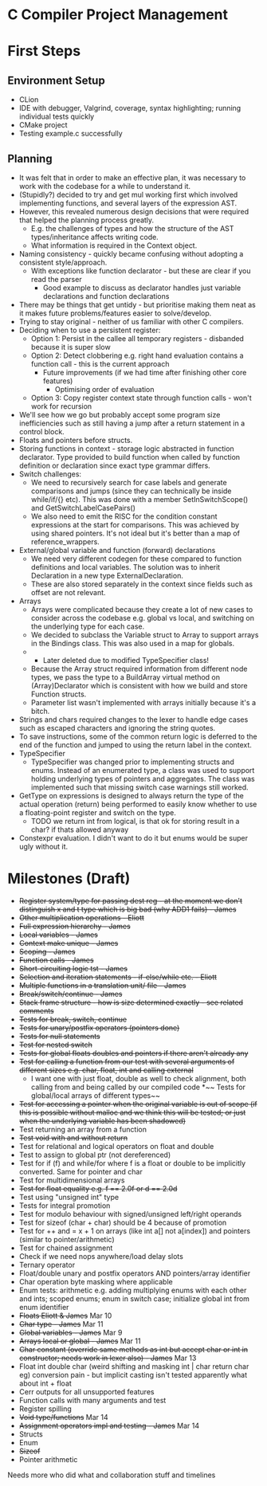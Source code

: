 # C Compiler Project Management

[//]: # (TODO rearrange this garbage and rename my headers)

# First Steps

## Environment Setup
- CLion
- IDE with debugger, Valgrind, coverage, syntax highlighting; running individual tests quickly
- CMake project
- Testing example.c successfully

## Planning

[//]: # (TODO Separate out the design notes/choices at some point)
- It was felt that in order to make an effective plan, it was necessary to work with the codebase for a while to understand it.
- (Stupidly?) decided to try and get mul working first which involved implementing functions, and several layers of the expression AST.
- However, this revealed numerous design decisions that were required that helped the planning process greatly.
  - E.g. the challenges of types and how the structure of the AST types/inheritance affects writing code.
  - What information is required in the Context object.
- Naming consistency - quickly became confusing without adopting a consistent style/approach.
  - With exceptions like function declarator - but these are clear if you read the parser
    - Good example to discuss as declarator handles just variable declarations and function declarations
- There may be things that get untidy - but prioritise making them neat as it makes future problems/features easier to solve/develop.
- Trying to stay original - neither of us familiar with other C compilers.
- Deciding when to use a persistent register:
  - Option 1: Persist in the callee all temporary registers - disbanded because it is super slow
  - Option 2: Detect clobbering e.g. right hand evaluation contains a function call - this is the current approach
    - Future improvements (if we had time after finishing other core features)
      - Optimising order of evaluation
  - Option 3: Copy register context state through function calls - won't work for recursion
- We'll see how we go but probably accept some program size inefficiencies such as still having a jump after a return statement in a control block.
- Floats and pointers before structs.
- Storing functions in context - storage logic abstracted in function declarator. Type provided to build function when called by function definition or declaration since exact type grammar differs.
- Switch challenges:
  - We need to recursively search for case labels and generate comparisons and jumps (since they can technically be inside while/if/{} etc). This was done with a member SetInSwitchScope() and GetSwitchLabelCasePairs()
  - We also need to emit the RISC for the condition constant expressions at the start for comparisons. This was achieved by using shared pointers. It's not ideal but it's better than a map of reference_wrappers.
- External/global variable and function (forward) declarations
  - We need very different codegen for these compared to function definitions and local variables. The solution was to inherit Declaration in a new type ExternalDeclaration.
  - These are also stored separately in the context since fields such as offset are not relevant.
- Arrays
  - Arrays were complicated because they create a lot of new cases to consider across the codebase e.g. global vs local, and switching on the underlying type for each case.
  - We decided to subclass the Variable struct to Array to support arrays in the Bindings class. This was also used in a map for globals.
  - * Later deleted due to modified TypeSpecifier class!
  - Because the Array struct required information from different node types, we pass the type to a BuildArray virtual method on (Array)Declarator which is consistent with how we build and store Function structs. 
  - Parameter list wasn't implemented with arrays initially because it's a bitch.
- Strings and chars required changes to the lexer to handle edge cases such as escaped characters and ignoring the string quotes.
- To save instructions, some of the common return logic is deferred to the end of the function and jumped to using the return label in the context.
- TypeSpecifier
  - TypeSpecifier was changed prior to implementing structs and enums. Instead of an enumerated type, a class was used to support holding underlying types of pointers and aggregates. The class was implemented such that missing switch case warnings still worked.
- GetType on expressions is designed to always return the type of the actual operation (return) being performed to easily know whether to use a floating-point register and switch on the type.
  - TODO we return int from logical, is that ok for storing result in a char? if thats allowed anyway
- Constexpr evaluation. I didn't want to do it but enums would be super ugly without it.


# Milestones (Draft)

* ~~Register system/type for passing dest reg - at the moment we don't distinguish x and t type which is big bad (why ADD1 fails) - James~~
* ~~Other multiplication operations - Eliott~~
* ~~Full expression hierarchy - James~~
* ~~Local variables - James~~
* ~~Context make unique - James~~
* ~~Scoping - James~~
* ~~Function calls - James~~
* ~~Short-circuiting logic tst - James~~
* ~~Selection and iteration statements - if-else/while etc. - Eliott~~
* ~~Multiple functions in a translation unit/ file - James~~
* ~~Break/switch/continue - James~~
* ~~Stack frame structure - how is size determined exactly - see related comments~~
* ~~Tests for break, switch, continue~~
* ~~Tests for unary/postfix operators (pointers done)~~
* ~~Tests for null statements~~
* ~~Test for nested switch~~
* ~~Tests for global floats doubles and pointers if there aren't already any~~
* ~~Test for calling a function from our test with several arguments of different sizes e.g. char, float, int and calling external~~
  * I want one with just float, double as well to check alignment, both calling from and being called by our compiled code
*~~ Tests for global/local arrays of different types~~
* ~~Test for accessing a pointer when the original variable is out of scope (if this is possible without malloc and we think this will be tested; or just when the underlying variable has been shadowed)~~
* Test returning an array from a function
* ~~Test void with and without return~~
* Test for relational and logical operators on float and double
* Test to assign to global ptr (not dereferenced)
* Test for if (f) and while/for where f is a float or double to be implicitly converted. Same for pointer and char
* Test for multidimensional arrays
* ~~Test for float equality e.g. f == 2.0f or d == 2.0d~~
* Test using "unsigned int" type
* Tests for integral promotion
* Test for modulo behaviour with signed/unsigned left/right operands
* Test for sizeof (char + char) should be 4 because of promotion
* Test for ++ and = x + 1 on arrays (like int a[] not a[index]) and pointers (similar to pointer/arithmetic)
* Test for chained assignment
* Check if we need nops anywhere/load delay slots
* Ternary operator
* Float/double unary and postfix operators AND pointers/array identifier
* Char operation byte masking where applicable
* Enum tests: arithmetic e.g. adding multiplying enums with each other and ints; scoped enums; enum in switch case; initialize global int from enum identifier
* ~~Floats Eliott & James~~ Mar 10
* ~~Char type - James~~ Mar 11
* ~~Global variables - James~~ Mar 9
* ~~Arrays local or global - James~~ Mar 11
* ~~Char constant (override same methods as int but accept char or int in constructor; needs work in lexer also) - James~~ Mar 13
* Float int double char (weird shifting and masking int | char return char eg) conversion pain - but implicit casting isn't tested apparently what about int + float
* Cerr outputs for all unsupported features
* Function calls with many arguments and test
* Register spilling
* ~~Void type/functions~~ Mar 14
* ~~Assignment operators impl and testing - James~~ Mar 14
* Structs
* Enum
* ~~Sizeof~~
* Pointer arithmetic 


Needs more who did what and collaboration stuff and timelines
